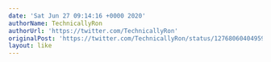 ```yaml
---
date: 'Sat Jun 27 09:14:16 +0000 2020'
authorName: TechnicallyRon
authorUrl: 'https://twitter.com/TechnicallyRon'
originalPost: 'https://twitter.com/TechnicallyRon/status/1276806040495980545'
layout: like
---
```

